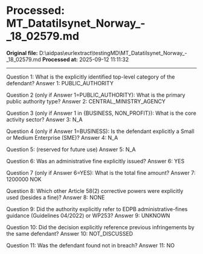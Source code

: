 # Processed: MT_Datatilsynet_Norway_-_18_02579.md

**Original file:** D:\aidpas\eurlextract\testingMD\MT_Datatilsynet_Norway_-_18_02579.md
**Processed at:** 2025-09-12 11:11:32

---

Question 1: What is the explicitly identified top-level category of the defendant?
Answer 1: PUBLIC_AUTHORITY

Question 2 (only if Answer 1=PUBLIC_AUTHORITY): What is the primary public authority type?
Answer 2: CENTRAL_MINISTRY_AGENCY

Question 3 (only if Answer 1 in {BUSINESS, NON_PROFIT}): What is the core activity sector?
Answer 3: N_A

Question 4 (only if Answer 1=BUSINESS): Is the defendant explicitly a Small or Medium Enterprise (SME)?
Answer 4: N_A

Question 5: (reserved for future use)
Answer 5: N_A

Question 6: Was an administrative fine explicitly issued?
Answer 6: YES

Question 7 (only if Answer 6=YES): What is the total fine amount?
Answer 7: 1200000 NOK

Question 8: Which other Article 58(2) corrective powers were explicitly used (besides a fine)?
Answer 8: NONE

Question 9: Did the authority explicitly refer to EDPB administrative-fines guidance (Guidelines 04/2022) or WP253?
Answer 9: UNKNOWN

Question 10: Did the decision explicitly reference previous infringements by the same defendant?
Answer 10: NOT_DISCUSSED

Question 11: Was the defendant found not in breach?
Answer 11: NO